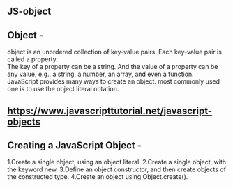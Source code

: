 ## JS-object

## Object -

object is an unordered collection of key-value pairs. Each key-value pair is called a property.<br>
The key of a property can be a string. And the value of a property can be any value, e.g., a string, a number, an array, and even a function.<br>
JavaScript provides  many ways to create an object. most commonly used one is to use the object literal notation.

##  https://www.javascripttutorial.net/javascript-objects

## Creating a JavaScript Object -
1.Create a single object, using an object literal.
2.Create a single object, with the keyword new.
3.Define an object constructor, and then create objects of the constructed type.
4.Create an object using Object.create().
